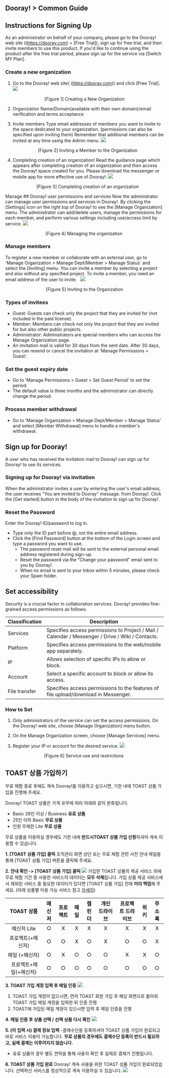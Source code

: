 ﻿## Dooray! > Common Guide

## Instructions for Signing Up

As an administrator on behalf of your company, please go to the Dooray! web site ((https://dooray.com) > [Free Trial]), sign up for free trial, and then invite members to use this product.
If you'd like to continue using the product after the free trial period, please sign up for the service via [Switch MY Plan].

### Create a new organization
1.	Go to the Dooray! web site( (https://dooray.com)) and click [Free Trial]. 
 ![](http://static.toastoven.net/prod_dooray_project/common/common01.png)
  <center>[Figure 1] Creating a New Organization </center> 

2.	Organization Name/Domain(available with their own domain)/email verification and terms acceptance

3.	Invite members
 Type email addresses of members you want to invite to the space dedicated to your organization. (permissions can also be specified upon inviting them) 
 Remember that additional members can be invited at any time using the Admin menu. 
  ![](http://static.toastoven.net/prod_dooray_project/common/common02.png)
  <center>[Figure 2] Inviting a Member to the Organization </center>
  
  
4.	Completing creation of an organization!
 Read the guidance page which appears after completing creation of an organization and then access the Dooray! space created for you.
 Please download the messenger or mobile app for more effective use of Dooray!.
 ![](http://static.toastoven.net/prod_dooray_project/common/common03.png)
  <center>[Figure 3] Completing creation of an organization </center>

Manage ## Dooray! user permissions and services 
Now the administrator can manage user permissions and services in Dooray!. By clicking the [Settings] icon on the right top of Dooray! to see the [Manage Organization] menu. The administrator can add/delete users, manage the permissions for each member, and perform various settings including use/access limit by service.
![](http://static.toastoven.net/prod_dooray_project/common/common06.png)
<center>[Figure 4] Managing the organization </center> 

### Manage members 
To register a new member or collaborate with an external user, go to 'Manage Organization > Manage Dept/Member > Manage Status' and select the [Inviting] menu. 
You can invite a member by selecting a project and also without any specified project. To invite a member, you need an email address of the user to invite.   
![](http://static.toastoven.net/prod_dooray_project/common/common07.png)
<center>[Figure 5] Inviting to the Organization </center> 

### Types of invitees 
- Guest: Guests can check only the project that they are invited for (not included in the paid license).  
- Member: Members can check not only the project that they are invited for but also other public projects. 
- Administrator: Administrators are special members who can access the Manage Organization page.  
- An invitation mail is valid for 30 days from the sent date. After 30 days, you can resend or cancel the invitation at 'Manage Permissions > Guest'. 
### Set the guest expiry date 
-  Go to 'Manage Permissions > Guest > Set Guest Period' to set the period.
-  The default value is three months and the administrator can directly change the period. 
### Process member withdrawal  
- Go to 'Manage Organization > Manage Dept/Member > Manage Status' and select [Member Withdrawal] menu to handle a member's withdrawal.

## Sign up for Dooray!  
A user who has received the invitation mail to Dooray! can sign up for Dooray! to use its services. 

### Signing up for Dooray! via invitation
When the administrator invites a user by entering the user's email address, the user receives "You are invited to Dooray" message. from Dooray!. Click the [Get started] button in the body of the invitation to sign up for Dooray!. 

### Reset the Password 
Enter the Dooray! ID/password to log in.
- Type only the ID part before @, not the entire email address.
- Click the [Find Password] button at the bottom of the Login screen and type a password you want to use.
   - The password reset mail will be sent to the external personal email address registered during sign-up.
   - Reset the password via the "Change your password" email sent to you by Dooray!. 
   - When no email is sent to your Inbox within 5 minutes, please check your Spam folder. 

## Set accessibility
Security is a crucial factor in collaboration services. Dooray! provides fine-grained access permissions as follows:

|Classification|Description|
|---|---|
|Services|Specifies access permissions to Project / Mail / Calendar / Messenger / Drive / Wiki / Contacts.|
|Platform|Specifies access permissions to the web/mobile app separately.|
|IP|Allows selection of specific IPs to allow or block.|
|Account|Select a specific account to block or allow its access.|
|File transfer| Specifies access permissions to the features of file upload/download in Messenger.|


### How to Set

1. Only administrators of the service can set the access permissions. On the Dooray! web site, choose [Manage Organization] menu button.

2. On the Manage Organization screen, choose [Manage Services] menu.

3. Register your IP or account for the desired service.
![](http://static.toastoven.net/prod_dooray_project/common/common08.png)
<center>[Figure 6] Service use and restrictions </center>


## TOAST 상품 가입하기
무료 체험 종료 후에도 계속 Dooray!를 이용하고 싶으시면, 기한 내에 TOAST 상품 가입을 진행해 주세요.  

Dooray! TOAST 상품은 가격 유무에 따라 아래와 같이 분류됩니다. 
-	Basic 26인 이상 / Business **유료 상품**
-	25인 이하 Basic **무료 상품**
-	인원 무제한 Lite **무료 상품**

무료 상품을 이용하실 경우에도 기한 내에 **반드시TOAST 상품 가입 신청**하셔야 계속 이용할 수 있습니다.

**1.	[TOAST 상품 가입] 클릭**
조직관리 화면 상단 또는 무료 체험 관련 사전 안내 메일을 통해 [TOAST 상품 가입] 버튼을 클릭해 주세요.

**2.	안내 확인 -> [TOAST 상품 가입] 클릭**
![](http://static.toastoven.net/prod_dooray_project/common/common10.png)
가입한 TOAST 상품의 제공 서비스 외에 무료 체험 기간 중 사용한 서비스의 데이터는 **모두 삭제**됩니다. 가입 상품 제공 서비스에서 제외된 서비스 중 필요한 데이터가 있다면 [TOAST 상품 가입] 전에 **미리 백업**해 주세요. (아래 상품별 이용 가능 서비스 참고 [자세히](https://dooray.com/home/pricing/#messenger))

| <span style="color:black"><span style="color:#0c0c0c"><span style="color:#0c0c0c">TOAST 상품</span></span></span> | <span style="color:#0c0c0c">메신저</span> | <span style="color:#0c0c0c">프로젝트</span> | <span style="color:#0c0c0c">메일</span> | <span style="color:#0c0c0c">캘린더</span> | <span style="color:#0c0c0c">개인 드라이브</span> | <span style="color:#0c0c0c">프로젝트 드라이브</span> | <span style="color:#0c0c0c">위키</span> | <span style="color:#0c0c0c">주소록</span> |
| :------: | :---: | :---: | :---: | :---: | :-----: | :-------: | :---: | :---: |
| <span style="color:#0c0c0c">메신저 Lite</span> | <span style="color:black">○</span><span style="color:#0c0c0c"></span> | <span style="color:black">X</span><span style="color:#0c0c0c"></span> | <span style="color:black">X</span><span style="color:#0c0c0c"></span> | <span style="color:black">X</span><span style="color:#0c0c0c"></span> | <span style="color:black">X</span><span style="color:#0c0c0c"></span> | <span style="color:black">X</span><span style="color:#0c0c0c"></span> | <span style="color:black">X</span><span style="color:#0c0c0c"></span> | <span style="color:black">X</span><span style="color:#0c0c0c"></span> |
| <span style="color:black"><span style="color:#0c0c0c"><span style="color:#0c0c0c">프로젝트</span><span lang="EN-US"><span style="color:#0c0c0c">(+</span></span><span style="color:#0c0c0c">메신저</span><span lang="EN-US"><span style="color:#0c0c0c">)</span></span></span></span> | <span style="color:black">○</span><span style="color:#0c0c0c"></span> | <span style="color:black">○</span><span style="color:#0c0c0c"></span> | <span style="color:black">X</span><span style="color:#0c0c0c"></span> | <span style="color:black">○</span><span style="color:#0c0c0c"></span> | <span style="color:black">X</span><span style="color:#0c0c0c"></span> | <span style="color:black">○</span><span style="color:#0c0c0c"></span> | <span style="color:black">○</span><span style="color:#0c0c0c"></span> | <span style="color:black">X</span><span style="color:#0c0c0c"></span> |
| <span style="color:black"><span style="color:#0c0c0c"><span style="color:#0c0c0c">메일</span><span lang="EN-US"><span style="color:#0c0c0c">&nbsp;(+</span></span><span style="color:#0c0c0c">메신저</span><span lang="EN-US"><span style="color:#0c0c0c">)</span></span></span></span> | <span style="color:black">○</span><span style="color:#0c0c0c"></span> | <span style="color:black">X</span><span style="color:#0c0c0c"></span> | <span style="color:black">○</span><span style="color:#0c0c0c"></span> | <span style="color:black">○</span><span style="color:#0c0c0c"></span> | <span style="color:black">○</span><span style="color:#0c0c0c"></span> | <span style="color:black">X</span><span style="color:#0c0c0c"></span> | <span style="color:black">X</span><span style="color:#0c0c0c"></span> | <span style="color:black">○</span><span style="color:#0c0c0c"></span> |
| <span style="color:#0c0c0c"> </span><span style="color:black"><span style="color:#0c0c0c"><span style="color:#0c0c0c">프로젝트</span><span lang="EN-US"><span style="color:#0c0c0c">+</span></span><span style="color:#0c0c0c">메일</span><span lang="EN-US"><span style="color:#0c0c0c">(+</span></span><span style="color:#0c0c0c">메신저</span><span lang="EN-US"><span style="color:#0c0c0c">)</span></span></span></span> | <span style="color:black">○</span><span style="color:#0c0c0c"></span> | <span style="color:black">○</span><span style="color:#0c0c0c"></span> | <span style="color:black">○</span><span style="color:#0c0c0c"></span> | <span style="color:black">○</span><span style="color:#0c0c0c"></span> | <span style="color:black">○</span><span style="color:#0c0c0c"></span> | <span style="color:black">○</span><span style="color:#0c0c0c"></span> | <span style="color:black">○</span><span style="color:#0c0c0c"></span> | <span style="color:black">○</span><span style="color:#0c0c0c"></span> |


**3.	TOAST 가입 계정 입력 후 메일 인증**
![](http://static.toastoven.net/prod_dooray_project/common/common11.png)
   1) TOAST 가입 계정이 없으시면, 먼저 TOAST 회원 가입 후 해당 화면으로 돌아와 TOAST 가입 메일 계정을 입력한 뒤 인증 진행
   2)	TOAST에 가입된 메일 계정이 있으시면 입력 후 메일 인증을 진행

**4.	메일 인증 후 상품 선택 / 선택 상품 다시 확인**
![](http://static.toastoven.net/prod_dooray_project/common/common12.png)

**5.	(미 입력 시) 결제 정보 입력**
-결제수단을  등록하셔야 TOAST 상품 가입이 완료되고 바로 서비스 이용이 가능합니다. 
**무료 상품의 경우에도 결제수단 등록이 반드시 필요하고, 실제 결제는 이루어지지 않습니다.** 

- 유료 상품의 경우 별도 연락을 통해 사용자 확인 후 실제로 결제가 진행됩니다.

**6.	TOAST 상품 가입 완료**
Dooray! 계속 사용을 위한 TOAST 상품 가입이 완료되었습니다.
선택하신 서비스를 정상적으로 계속 이용하실 수 있습니다.
![](http://static.toastoven.net/prod_dooray_project/common/common13.png)
